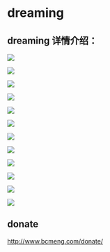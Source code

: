 # dreaming
## dreaming 详情介绍：
![](http://img03.taobaocdn.com/imgextra/i3/1576560244/TB2JNsecXXXXXb8XpXXXXXXXXXX_!!1576560244.png_620x10000.jpg)

![](http://img03.taobaocdn.com/imgextra/i3/1576560244/TB2_.wpcXXXXXX4XXXXXXXXXXXX_!!1576560244.png_620x10000.jpg)

![](http://img01.taobaocdn.com/imgextra/i1/1576560244/TB2QNogcXXXXXaWXpXXXXXXXXXX_!!1576560244.png_620x10000.jpg)

![](http://img02.taobaocdn.com/imgextra/i2/1576560244/TB2upsqcXXXXXXVXXXXXXXXXXXX_!!1576560244.png_620x10000.jpg)

![](http://img02.taobaocdn.com/imgextra/i2/1576560244/TB2upsqcXXXXXXVXXXXXXXXXXXX_!!1576560244.png_620x10000.jpg)

![](http://img03.taobaocdn.com/imgextra/i3/1576560244/TB2CE.fcXXXXXbXXpXXXXXXXXXX_!!1576560244.png_620x10000.jpg)

![](http://img03.taobaocdn.com/imgextra/i3/1576560244/TB2I73pcXXXXXX.XXXXXXXXXXXX_!!1576560244.png_620x10000.jpg)

![](http://img04.taobaocdn.com/imgextra/i4/1576560244/TB2BA.qcXXXXXXrXXXXXXXXXXXX_!!1576560244.png_620x10000.jpg)

![](http://img02.taobaocdn.com/imgextra/i2/1576560244/TB2EyElcXXXXXcSXXXXXXXXXXXX_!!1576560244.png_620x10000.jpg)

![](http://img01.taobaocdn.com/imgextra/i1/1576560244/TB2wm3pcXXXXXXUXXXXXXXXXXXX_!!1576560244.png_620x10000.jpg)

![](http://img03.taobaocdn.com/imgextra/i3/1576560244/TB2uQ7ncXXXXXbwXXXXXXXXXXXX_!!1576560244.png_620x10000.jpg)

![](http://img01.taobaocdn.com/imgextra/i1/1576560244/TB2gagmcXXXXXcjXXXXXXXXXXXX_!!1576560244.png_620x10000.jpg)

## donate
http://www.bcmeng.com/donate/
